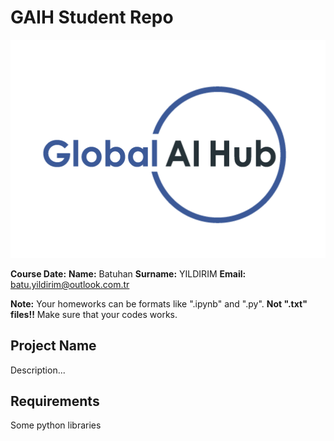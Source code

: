 # GAIH Student Repo
![](img/logo.png)

**Course Date:**
**Name:** Batuhan
**Surname:** YILDIRIM
**Email:** batu.yildirim@outlook.com.tr

**Note:** Your homeworks can be formats like ".ipynb" and ".py". **Not ".txt" files!!** Make sure that your codes works.  

## Project Name
Description...

## Requirements
Some python libraries

